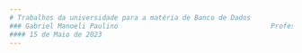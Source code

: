 ```yaml
---
# Trabalhos da universidade para a matéria de Banco de Dados
### Gabriel Manoeli Paulino                                      Professor(a): Abrantes Araújo
#### 15 de Maio de 2023
---
```

